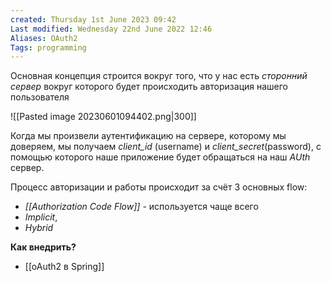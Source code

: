 ```yaml
---
created: Thursday 1st June 2023 09:42
Last modified: Wednesday 22nd June 2022 12:46
Aliases: OAuth2
Tags: programming
---
```


Основная концепция строится вокруг того, что у нас есть *сторонний сервер* вокруг которого будет происходить авторизация нашего пользователя

![[Pasted image 20230601094402.png|300]]

Когда мы произвели аутентификацию на сервере, которому мы доверяем, мы получаем *client_id* (username) и *client_secret*(password), с помощью которого наше приложение будет обращаться на наш *AUth* сервер.

Процесс авторизации и работы происходит за счёт 3 основных flow:
- *[[Authorization Code Flow]]* - используется чаще всего 
- *Implicit*, 
- *Hybrid* 

 
**Как внедрить?**

- [[oAuth2 в Spring]]